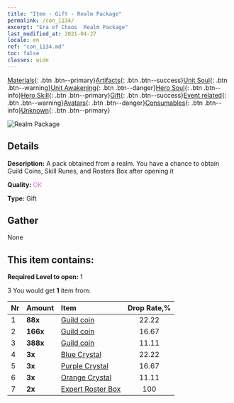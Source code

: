 ```yaml
---
title: "Item - Gift - Realm Package"
permalink: /con_1134/
excerpt: "Era of Chaos  Realm Package"
last_modified_at: 2021-04-27
locale: en
ref: "con_1134.md"
toc: false
classes: wide
---
```

 [Materials](/Items/){: .btn .btn--primary}[Artifacts](/Items/Artifacts/){: .btn .btn--success}[Unit Soul](/Items/UnitSoul/){: .btn .btn--warning}[Unit Awakening](/Items/UnitAwakening/){: .btn .btn--danger}[Hero Soul](/Items/HeroSoul/){: .btn .btn--info}[Hero Skill](/Items/HeroSkill/){: .btn .btn--primary}[Gift](/Items/Gift/){: .btn .btn--success}[Event related](/Items/Events/){: .btn .btn--warning}[Avatars](/Items/Avatars/){: .btn .btn--danger}[Consumables](/Items/Consumables/){: .btn .btn--info}[Unknown](/Items/Unknown/){: .btn .btn--primary}

 ![Realm Package](/images/t/i_907004.png)

## Details
 **Description:** A pack obtained from a realm. You have a chance to obtain Guild Coins, Skill Runes, and Rosters Box after opening it

 **Quality:** <span style="color: #DA70D6">OK</span>

 **Type:** Gift

## Gather

  None

## This item contains:

 **Required Level to open:** 1

 3 You would get **1** item  from:

  | Nr | Amount |     Item    | Drop Rate,% |
  |:---|:-------|:------------|:---------:|
  | 1 |  **88x** | [Guild coin](/Items/con_896/) | 22.22 | 
  | 2 |  **166x** | [Guild coin](/Items/con_896/) | 16.67 | 
  | 3 |  **388x** | [Guild coin](/Items/con_896/) | 11.11 | 
  | 4 |  **3x** | [Blue Crystal](/Items/con_716/) | 22.22 | 
  | 5 |  **3x** | [Purple Crystal](/Items/con_720/) | 16.67 | 
  | 6 |  **3x** | [Orange Crystal](/Items/con_730/) | 11.11 | 
  | 7 |  **2x** | [Expert Roster Box](/Items/con_760/) | 100 | 
